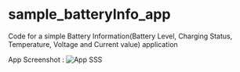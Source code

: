 # sample_batteryInfo_app
Code for a simple Battery Information(Battery Level, Charging Status, Temperature, Voltage and Current value) application

App Screenshot :
![App SSS](app_ss.png)
